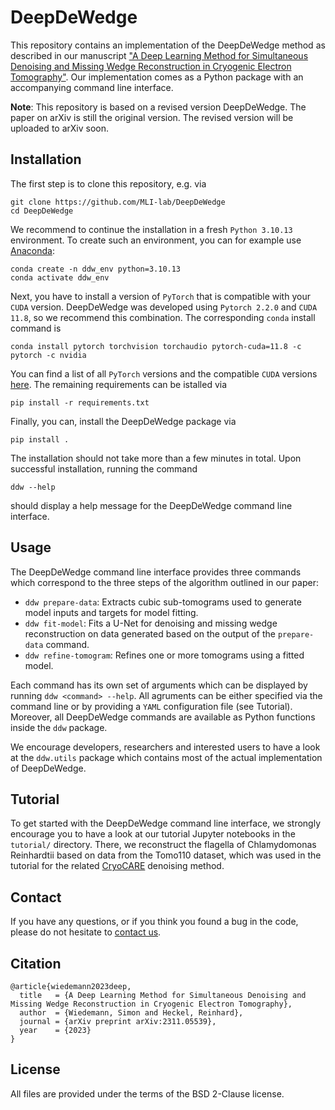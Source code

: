 # DeepDeWedge

This repository contains an implementation of the DeepDeWedge method as described in our manuscript ["A Deep Learning Method for Simultaneous Denoising and Missing Wedge Reconstruction in Cryogenic Electron Tomography"](https://arxiv.org/abs/2311.05539). Our implementation comes as a Python package with an accompanying command line interface.

**Note**: This repository is based on a revised version DeepDeWedge. The paper on arXiv is still the original version. The revised version will be uploaded to arXiv soon.

## Installation
The first step is to clone this repository, e.g. via
```
git clone https://github.com/MLI-lab/DeepDeWedge
cd DeepDeWedge
```
We recommend to continue the installation in a fresh `Python 3.10.13` environment. To create such an environment, you can for example use [Anaconda](https://www.anaconda.com/download):
```
conda create -n ddw_env python=3.10.13
conda activate ddw_env
```
Next, you have to install a version of `PyTorch` that is compatible with your `CUDA` version. DeepDeWedge was developed using `Pytorch 2.2.0` and `CUDA 11.8`, so we recommend this combination. The corresponding `conda` install command is
```
conda install pytorch torchvision torchaudio pytorch-cuda=11.8 -c pytorch -c nvidia
```
You can find a list of all `PyTorch` versions and the compatible `CUDA` versions [here](https://pytorch.org/get-started/previous-versions/). The remaining requirements can be istalled via
```
pip install -r requirements.txt
```
Finally, you can, install the DeepDeWedge package via
```
pip install .
``` 
The installation should not take more than a few minutes in total. Upon successful installation, running the command
```
ddw --help
```
should display a help message for the DeepDeWedge command line interface.

## Usage
The DeepDeWedge command line interface provides three commands which correspond to the three steps of the algorithm outlined in our paper:
- `ddw prepare-data`: Extracts cubic sub-tomograms used to generate model inputs and targets for model fitting.
- `ddw fit-model`: Fits a U-Net for denoising and missing wedge reconstruction on data generated based on the output of the `prepare-data` command.
- `ddw refine-tomogram`: Refines one or more tomograms using a fitted model.

Each command has its own set of arguments which can be displayed by running `ddw <command> --help`. All agruments can be either specified via the command line or by providing a `YAML` configuration file (see Tutorial). Moreover, all DeepDeWedge commands are available as Python functions inside the `ddw` package. 

We encourage developers, researchers and interested users to have a look at the `ddw.utils` package which contains most of the actual implementation of DeepDeWedge. 

## Tutorial
To get started with the DeepDeWedge command line interface, we strongly encourage you to have a look at our tutorial Jupyter notebooks in the `tutorial/` directory. There, we reconstruct the flagella of Chlamydomonas Reinhardtii based on data from the Tomo110 dataset, which was used in the tutorial for the related [CryoCARE](https://github.com/juglab/cryoCARE_T2T) denoising method.


## Contact

If you have any questions, or if you think you found a bug in the code, please do not hesitate to [contact us](mailto:simonw.wiedemann@tum.de).

## Citation

```
@article{wiedemann2023deep,
  title   = {A Deep Learning Method for Simultaneous Denoising and Missing Wedge Reconstruction in Cryogenic Electron Tomography},
  author  = {Wiedemann, Simon and Heckel, Reinhard},
  journal = {arXiv preprint arXiv:2311.05539},
  year    = {2023}
}
```

## License
All files are provided under the terms of the BSD 2-Clause license.